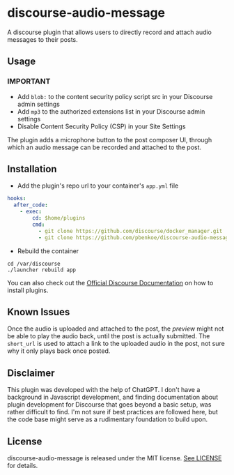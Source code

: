 # discourse-audio-message

A discourse plugin that allows users to directly record and attach audio messages to their posts.

## Usage

### IMPORTANT
- Add `blob:` to the content security policy script src in your Discourse admin settings
- Add `mp3` to the authorized extensions list in your Discourse admin settings
- Disable Content Security Policy (CSP) in your Site Settings

The plugin adds a microphone button to the post composer UI, through which an audio message can be recorded and attached to the post.

## Installation

- Add the plugin's repo url to your container's `app.yml` file

```yml
hooks:
  after_code:
    - exec:
        cd: $home/plugins
        cmd:
          - git clone https://github.com/discourse/docker_manager.git
          - git clone https://github.com/pbenkoe/discourse-audio-message.git
```

- Rebuild the container

```
cd /var/discourse
./launcher rebuild app
```

You can also check out the [Official Discourse Documentation](https://meta.discourse.org/t/install-plugins-in-discourse/19157) on how to install plugins.

## Known Issues

Once the audio is uploaded and attached to the post, the _preview_ might not be able to play the audio back, until the post is actually submitted. The `short_url` is used to attach a link to the uploaded audio in the post, not sure why it only plays back once posted.

## Disclaimer

This plugin was developed with the help of ChatGPT. I don't have a background in Javascript development, and finding documentation about plugin development for Discourse that goes beyond a basic setup, was rather difficult to find. I'm not sure if best practices are followed here, but the code base might serve as a rudimentary foundation to build upon.

## License

discourse-audio-message is released under the MIT license. [See LICENSE](https://github.com/pbenkoe/discourse-audio-message/blob/main/LICENSE) for details.
